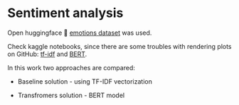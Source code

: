# Sentiment analysis 

Open huggingface 🤗 [emotions dataset](https://huggingface.co/datasets/emotion) was used.

Check kaggle notebooks, since there are some troubles with rendering plots on GitHub: [tf-idf](https://www.kaggle.com/code/xyinspired/baseline-tf-idf-sentiment-analysis/notebook) and [BERT](https://www.kaggle.com/code/xyinspired/bert-sentiment-emotions-analysis).

In this work two approaches are compared:

* Baseline solution - using TF-IDF vectorization

* Transfromers solution - BERT model
